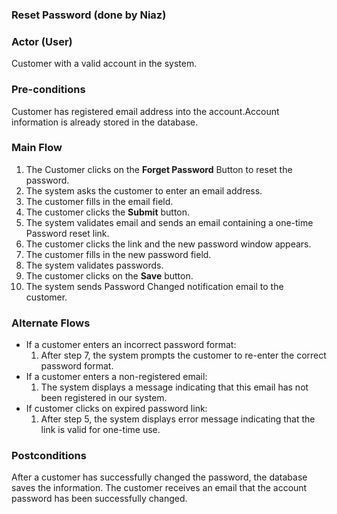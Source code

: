 ### Reset Password (done by Niaz)

### Actor (User)
Customer with a valid account in the system.

### Pre-conditions
Customer has registered email address into the account.Account information is already stored in the database.

### Main Flow
1. The Customer clicks on the **Forget Password** Button to reset the password.
2. The system asks the customer to enter an email address.  
3. The customer fills in the email field.
4. The customer clicks the **Submit** button.
5. The system validates email and sends an email containing a one-time Password reset link.
6. The customer clicks the link and the new password window appears.
7. The customer fills in the new password field.
8. The system validates passwords.
9. The customer clicks on the **Save** button.
10. The system sends Password Changed notification email to the customer. 


### Alternate Flows
* If a customer enters an incorrect password format:
    1. After step 7, the system prompts the customer to re-enter the correct password format.
* If a customer enters a non-registered email:
   1. The system displays a message indicating that this email has not been registered in our system.
* If customer clicks on expired password link:
   1.  After step 5, the system displays error message indicating that the link is valid for one-time use.
   
### Postconditions
After a customer has successfully changed the password, the database saves the information. The customer receives an email that the account password has been successfully changed.
